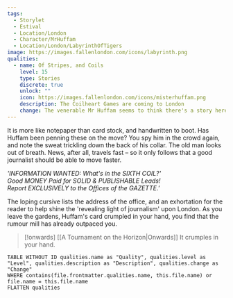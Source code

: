 ```yaml
---
tags:
  - Storylet
  - Estival
  - Location/London
  - Character/MrHuffam
  - Location/London/LabyrinthOfTigers
image: https://images.fallenlondon.com/icons/labyrinth.png
qualities:
  - name: Of Stripes, and Coils
    level: 15
    type: Stories
    discrete: true
    unlock: ""
    icon: https://images.fallenlondon.com/icons/misterhuffam.png
    description: The Coilheart Games are coming to London
    change: The venerable Mr Huffam seems to think there's a story here.
---
```


It is more like notepaper than card stock, and handwritten to boot. Has Huffam been penning these on the move? You spy him in the crowd again, and note the sweat trickling down the back of his collar. The old man looks out of breath. News, after all, travels fast – so it only follows that a good journalist should be able to move faster.

_'INFORMATION WANTED: What's in the SIXTH COIL?'  
Good MONEY Paid for SOLID & PUBLISHABLE Leads!  
Report EXCLUSIVELY to the Offices of the _GAZETTE_.'_

The loping cursive lists the address of the office, and an exhortation for the reader to help shine the 'revealing light of journalism' upon London. As you leave the gardens, Huffam's card crumpled in your hand, you find that the rumour mill has already outpaced you.

> [!onwards] [[A Tournament on the Horizon|Onwards]]
> It crumples in your hand.

```dataview
TABLE WITHOUT ID qualities.name as "Quality", qualities.level as "Level", qualities.description as "Description", qualities.change as "Change"  
WHERE contains(file.frontmatter.qualities.name, this.file.name) or file.name = this.file.name 
FLATTEN qualities
```